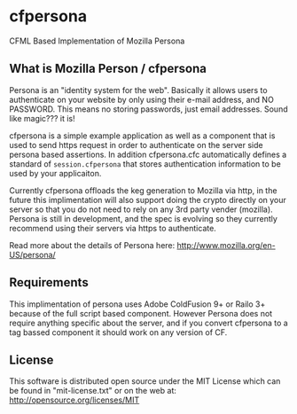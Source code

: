 cfpersona
=========

CFML Based Implementation of Mozilla Persona

## What is Mozilla Person / cfpersona

Persona is an "identity system for the web".  Basically it allows users to authenticate on your website by only using their e-mail address, and NO PASSWORD.
This means no storing passwords, just email addresses. Sound like magic??? it is!

cfpersona is a simple example application as well as a component that is used to send https request in order to authenticate on the server side persona based assertions.  In addition cfpersona.cfc automatically defines a standard of `session.cfpersona` that stores authentication information to be used by your applicaiton.

Currently cfpersona offloads the keg generation to Mozilla via http, in the future this implimentation will also support doing the crypto directly on your server so that you do not need to rely on any 3rd party vender (mozilla).  Persona is still in development, and the spec is evolving so they currently recommend using their servers via https to authenticate.

Read more about the details of Persona here: http://www.mozilla.org/en-US/persona/


## Requirements

This implimentation of persona uses Adobe ColdFusion 9+ or Railo 3+ because of the full script based component.  However Persona does not require anything specific about the server, and if you convert cfpersona to a tag bassed component it should work on any version of CF.

## License

This software is distributed open source under the MIT License which can be found in "mit-license.txt" or on the web at: http://opensource.org/licenses/MIT
